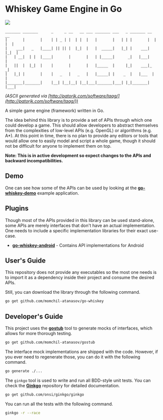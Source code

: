 # Whiskey Game Engine in Go

[![](https://travis-ci.org/momchil-atanasov/go-whiskey.svg?branch=master)](https://travis-ci.org/momchil-atanasov/go-whiskey)

```
_______ _______      _     _ __   __ ___ _______ ___   _ _______ __   __
|       |       |    | | _ | |  | |  |   |       |   | | |       |  | |  |
|    ___|   _   |____| || || |  |_|  |   |  _____|   |_| |    ___|  |_|  |
|   | __|  | |  |____|       |       |   | |_____|      _|   |___|       |
|   ||  |  |_|  |    |       |       |   |_____  |     |_|    ___|_     _|
|   |_| |       |    |   _   |   _   |   |_____| |    _  |   |___  |   |  
|_______|_______|    |__| |__|__| |__|___|_______|___| |_|_______| |___|  

```
_(ASCII generated via [http://patorjk.com/software/taag/](http://patorjk.com/software/taag/))_

A simple game engine (framework) written in Go.

The idea behind this library is to provide a set of APIs through which one could develop a game. This should allow developers to abstract themselves from the complexities of low-level APIs (e.g. OpenGL) or algorithms (e.g. A*). At this point in time, there is no plan to provide any editors or tools that would allow one to easily model and script a whole game, though it should not be difficult for anyone to implement them on top.

**Note: This is in active development so expect changes to the APIs and backward incompatibilities.**

## Demo

One can see how some of the APIs can be used by looking at the **[go-whiskey-demo](https://github.com/momchil-atanasov/go-whiskey-demo)** example application.

## Plugins

Though most of the APIs provided in this library can be used stand-alone, some APIs are merely interfaces that don't have an actual implementation. One needs to include a specific implementation libraries for their exact use-case.

* **[go-whiskey-android](https://github.com/momchil-atanasov/go-whiskey-android)** - Contains API implementations for Android

## User's Guide

This repository does not provide any executables so the most one needs is to import it as a dependency inside their project and consume the desired APIs.

Still, you can download the library through the following command.

```bash
go get github.com/momchil-atanasov/go-whiskey
```

## Developer's Guide

This project uses the **[gostub](https://github.com/momchil-atanasov/gostub)** tool to generate mocks of interfaces, which allows for more thorough testing.

```bash
go get github.com/momchil-atanasov/gostub
```

The interface mock implementations are shipped with the code. However, if you ever need to regenerate those, you can do it with the following command.

```bash
go generate ./...
```

The `ginkgo` tool is used to write and run all BDD-style unit tests. You can check the **[Ginkgo](https://github.com/onsi/ginkgo)** repository for detailed documentation.

```bash
go get github.com/onsi/ginkgo/ginkgo
```

You can run all the tests with the following command.

```bash
ginkgo -r --race
```

